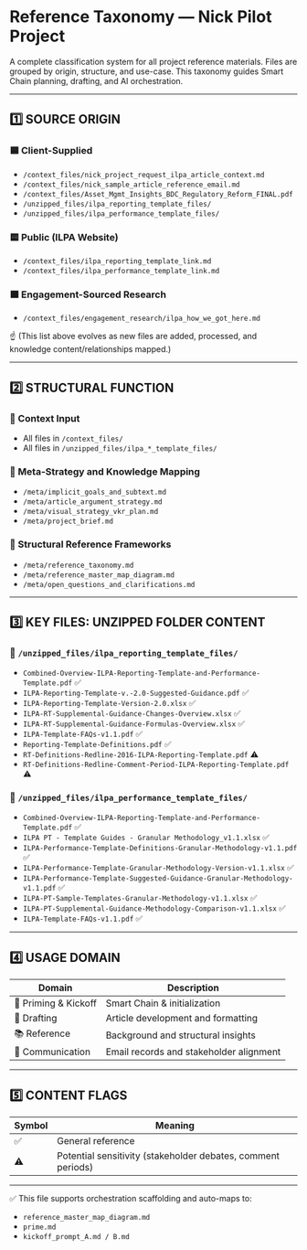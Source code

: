 # Reference Taxonomy — Nick Pilot Project

A complete classification system for all project reference materials. Files are grouped by origin, structure, and use-case. This taxonomy guides Smart Chain planning, drafting, and AI orchestration.

---

## 1️⃣ SOURCE ORIGIN

### 🟦 Client-Supplied
- `/context_files/nick_project_request_ilpa_article_context.md`
- `/context_files/nick_sample_article_reference_email.md`
- `/context_files/Asset_Mgmt_Insights_BDC_Regulatory_Reform_FINAL.pdf`
- `/unzipped_files/ilpa_reporting_template_files/`
- `/unzipped_files/ilpa_performance_template_files/`

### 🟨 Public (ILPA Website)
- `/context_files/ilpa_reporting_template_link.md`
- `/context_files/ilpa_performance_template_link.md`

### 🟧 Engagement-Sourced Research
- `/context_files/engagement_research/ilpa_how_we_got_here.md`

☝️ (This list above evolves as new files are added, processed, and knowledge content/relationships mapped.)

---

## 2️⃣ STRUCTURAL FUNCTION

### 📘 Context Input
- All files in `/context_files/`
- All files in `/unzipped_files/ilpa_*_template_files/`

### 📕 Meta-Strategy and Knowledge Mapping
- `/meta/implicit_goals_and_subtext.md`
- `/meta/article_argument_strategy.md`
- `/meta/visual_strategy_vkr_plan.md`
- `/meta/project_brief.md`

### 📗 Structural Reference Frameworks
- `/meta/reference_taxonomy.md`
- `/meta/reference_master_map_diagram.md`
- `/meta/open_questions_and_clarifications.md`

---

## 3️⃣ KEY FILES: UNZIPPED FOLDER CONTENT

### 🔹 `/unzipped_files/ilpa_reporting_template_files/`
- `Combined-Overview-ILPA-Reporting-Template-and-Performance-Template.pdf` ✅
- `ILPA-Reporting-Template-v.-2.0-Suggested-Guidance.pdf` ✅
- `ILPA-Reporting-Template-Version-2.0.xlsx` ✅
- `ILPA-RT-Supplemental-Guidance-Changes-Overview.xlsx` ✅
- `ILPA-RT-Supplemental-Guidance-Formulas-Overview.xlsx` ✅
- `ILPA-Template-FAQs-v1.1.pdf` ✅
- `Reporting-Template-Definitions.pdf` ✅
- `RT-Definitions-Redline-2016-ILPA-Reporting-Template.pdf` ⚠️
- `RT-Definitions-Redline-Comment-Period-ILPA-Reporting-Template.pdf` ⚠️

### 🔹 `/unzipped_files/ilpa_performance_template_files/`
- `Combined-Overview-ILPA-Reporting-Template-and-Performance-Template.pdf` ✅
- `ILPA PT - Template Guides - Granular Methodology_v1.1.xlsx` ✅
- `ILPA-Performance-Template-Definitions-Granular-Methodology-v1.1.pdf` ✅
- `ILPA-Performance-Template-Granular-Methodology-Version-v1.1.xlsx` ✅
- `ILPA-Performance-Template-Suggested-Guidance-Granular-Methodology-v1.1.pdf` ✅
- `ILPA-PT-Sample-Templates-Granular-Methodology-v1.1.xlsx` ✅
- `ILPA-PT-Supplemental-Guidance-Methodology-Comparison-v1.1.xlsx` ✅
- `ILPA-Template-FAQs-v1.1.pdf` ✅

---

## 4️⃣ USAGE DOMAIN

| Domain               | Description                             |
|----------------------|-----------------------------------------|
| 🧠 Priming & Kickoff | Smart Chain & initialization            |
| 🎯 Drafting          | Article development and formatting      |
| 📚 Reference         | Background and structural insights      |
| 📢 Communication     | Email records and stakeholder alignment |

---

## 5️⃣ CONTENT FLAGS

| Symbol | Meaning                                                      |
|--------|--------------------------------------------------------------|
| ✅      | General reference                                            |
| ⚠️     | Potential sensitivity (stakeholder debates, comment periods) |

---

✅ This file supports orchestration scaffolding and auto-maps to:
- `reference_master_map_diagram.md`
- `prime.md`
- `kickoff_prompt_A.md / B.md`
